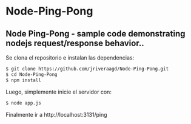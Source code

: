 # Node-Ping-Pong

## Node Ping-Pong - sample code demonstrating nodejs request/response behavior..

Se clona el repositorio e instalan las dependencias:

```sh
$ git clone https://github.com/jriveraagd/Node-Ping-Pong.git
$ cd Node-Ping-Pong
$ npm install
```

Luego, simplemente inicie el servidor con:

```sh
$ node app.js
```

Finalmente ir a http://localhost:3131/ping
